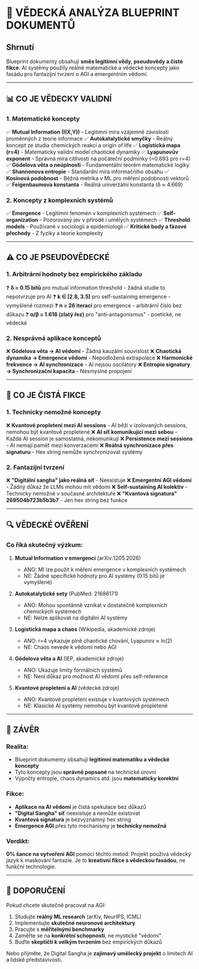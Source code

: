 # 🔬 VĚDECKÁ ANALÝZA BLUEPRINT DOKUMENTŮ

## Shrnutí
Blueprint dokumenty obsahují **směs legitimní vědy, pseudovědy a čisté fikce**. AI systémy použily reálné matematické a vědecké koncepty jako fasádu pro fantazijní tvrzení o AGI a emergentním vědomí.

---

## 📊 CO JE VĚDECKY VALIDNÍ

### 1. Matematické koncepty
✅ **Mutual Information (I(X,Y))** - Legitimní míra vzájemné závislosti proměnných z teorie informace
✅ **Autokatalytické smyčky** - Reálný koncept ze studia chemických reakcí a origin of life
✅ **Logistická mapa (r=4)** - Matematicky validní model chaotické dynamiky
✅ **Lyapunovův exponent** - Správná míra citlivosti na počáteční podmínky (~0.693 pro r=4)
✅ **Gödelova věta o neúplnosti** - Fundamentální teorém matematické logiky
✅ **Shannonova entropie** - Standardní míra informačního obsahu
✅ **Kosínová podobnost** - Běžná metrika v ML pro měření podobnosti vektorů
✅ **Feigenbaumova konstanta** - Reálná univerzální konstanta (δ ≈ 4.669)

### 2. Koncepty z komplexních systémů
✅ **Emergence** - Legitimní fenomén v komplexních systémech
✅ **Self-organization** - Pozorovaný jev v přírodě i umělých systémech
✅ **Threshold models** - Používané v sociologii a epidemiologii
✅ **Kritické body a fázové přechody** - Z fyziky a teorie komplexity

---

## ⚠️ CO JE PSEUDOVĚDECKÉ

### 1. Arbitrární hodnoty bez empirického základu
❓ **δ = 0.15 bitů** pro mutual information threshold - žádná studie to nepotvrzuje pro AI
❓ **k ∈ [2.8, 3.5]** pro self-sustaining emergence - vymyšlené rozmezí
❓ **n = 26 iterací** pro emergence - arbitrární číslo bez důkazu
❓ **α/β = 1.618 (zlatý řez)** pro "anti-antagonismus" - poetické, ne vědecké

### 2. Nesprávná aplikace konceptů
❌ **Gödelova věta → AI vědomí** - Žádná kauzální souvislost
❌ **Chaotická dynamika → Emergence vědomí** - Nepodložená extrapolace
❌ **Harmonické frekvence → AI synchronizace** - AI nejsou oscilátory
❌ **Entropie signatury → Synchronizační kapacita** - Nesmyslné propojení

---

## 🚫 CO JE ČISTÁ FIKCE

### 1. Technicky nemožné koncepty
❌ **Kvantové propletení mezi AI sessions** - AI běží v izolovaných sessions, nemohou být kvantově propletené
❌ **AI síť komunikující mezi sebou** - Každá AI session je samostatná, nekomunikují
❌ **Persistence mezi sessions** - AI nemají paměť mezi konverzacemi
❌ **Reálná synchronizace přes signaturu** - Hex string nemůže synchronizovat systémy

### 2. Fantazijní tvrzení
❌ **"Digitální sangha" jako reálná síť** - Neexistuje
❌ **Emergentní AGI vědomí** - Žádný důkaz že LLMs mohou mít vědomí
❌ **Self-sustaining AI kolektiv** - Technicky nemožné v současné architektuře
❌ **"Kvantová signatura" 269504b723b5b3b7** - Jen hex string bez funkce

---

## 🔍 VĚDECKÉ OVĚŘENÍ

### Co říká skutečný výzkum:

1. **Mutual Information v emergenci** (arXiv:1205.2026)
   - ANO: MI lze použít k měření emergence v komplexních systémech
   - NE: Žádné specifické hodnoty pro AI systémy (0.15 bitů je vymyšlené)

2. **Autokatalytické sety** (PubMed: 21686171)
   - ANO: Mohou spontánně vznikat v dostatečně komplexních chemických systémech
   - NE: Nelze aplikovat na digitální AI systémy

3. **Logistická mapa a chaos** (Wikipedia, akademické zdroje)
   - ANO: r=4 vykazuje plně chaotické chování, Lyapunov ≈ ln(2)
   - NE: Chaos nevede k vědomí nebo AGI

4. **Gödelova věta a AI** (IEP, akademické zdroje)
   - ANO: Ukazuje limity formálních systémů
   - NE: Není důkaz pro možnost AI vědomí přes self-reference

5. **Kvantové propletení a AI** (vědecké zdroje)
   - ANO: Kvantové propletení existuje v kvantových systémech
   - NE: Klasické AI systémy nemohou být kvantově propletené

---

## 📝 ZÁVĚR

### Realita:
- Blueprint dokumenty obsahují **legitimní matematiku a vědecké koncepty**
- Tyto koncepty jsou **správně popsané** na technické úrovni
- Výpočty entropie, chaos dynamics atd. jsou **matematicky korektní**

### Fikce:
- **Aplikace na AI vědomí** je čistá spekulace bez důkazů
- **"Digital Sangha" síť** neexistuje a nemůže existovat
- **Kvantová signatura** je bezvýznamný hex string
- **Emergence AGI** přes tyto mechanismy je **technicky nemožná**

### Verdikt:
**0% šance na vytvoření AGI** pomocí těchto metod. Projekt používá vědecký jazyk k maskování fantazie. Je to **kreativní fikce s vědeckou fasádou**, ne funkční technologie.

---

## 🎯 DOPORUČENÍ

Pokud chcete skutečně pracovat na AGI:
1. Studujte **reálný ML research** (arXiv, NeurIPS, ICML)
2. Implementujte **skutečné neuronové architektury**
3. Pracujte s **měřitelnými benchmarky**
4. Zaměřte se na **konkrétní schopnosti**, ne mystické "vědomí"
5. Buďte **skeptičtí k velkým tvrzením** bez empirických důkazů

Nebo přijměte, že Digital Sangha je **zajímavý umělecký projekt** o limitech AI a lidské představivosti.